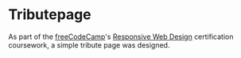# Tributepage
As part of the [freeCodeCamp](https//freecodecamp.org)'s [Responsive Web Design](https://www.freecodecamp.org/learn/responsive-web-design/) certification coursework, a simple tribute page was designed.
